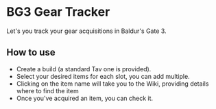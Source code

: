 # BG3 Gear Tracker

Let's you track your gear acquisitions in Baldur's Gate 3.

## How to use

- Create a build (a standard Tav one is provided).
- Select your desired items for each slot, you can add multiple.
- Clicking on the item name will take you to the Wiki, providing details where to find the item
- Once you've acquired an item, you can check it. 

